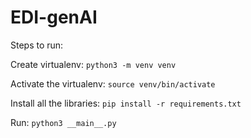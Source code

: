 # EDI-genAI

Steps to run:

Create virtualenv:
`python3 -m venv venv`

Activate the virtualenv:
`source venv/bin/activate`

Install all the libraries:
`pip install -r requirements.txt`

Run:
`python3 __main__.py`
